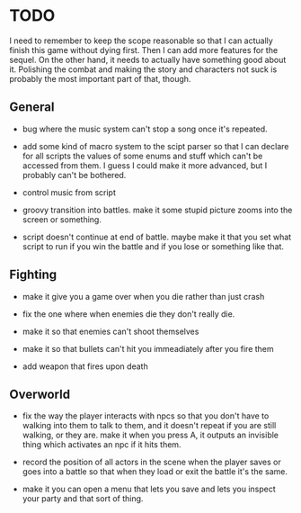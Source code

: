 TODO
====
I need to remember to keep the scope reasonable so that I can actually finish
this game without dying first. Then I can add more features for the sequel.
On the other hand, it needs to actually have something good about it.
Polishing the combat and making the story and characters not suck is probably
the most important part of that, though.

General
-------
- bug where the music system can't stop a song once it's repeated.

- add some kind of macro system to the scipt parser so that I can declare for
  all scripts the values of some enums and stuff which can't be accessed from
  them. I guess I could make it more advanced, but I probably can't be bothered.

- control music from script

- groovy transition into battles. make it some stupid picture zooms into the
  screen or something.

- script doesn't continue at end of battle. maybe make it that you set what
  script to run if you win the battle and if you lose or something like that.

Fighting
--------
- make it give you a game over when you die rather than just crash

- fix the one where when enemies die they don't really die.

- make it so that enemies can't shoot themselves

- make it so that bullets can't hit you immeadiately after you fire them

- add weapon that fires upon death



Overworld
---------
 - fix the way the player interacts with npcs so that you don't have to walking
   into them to talk to them, and it doesn't repeat if you are still walking, or
   they are. make it when you press A, it outputs an invisible thing which
   activates an npc if it hits them.

- record the position of all actors in the scene when the player saves or goes
  into a battle so that when they load or exit the battle it's the same.

- make it you can open a menu that lets you save and lets you inspect your party
  and that sort of thing.
